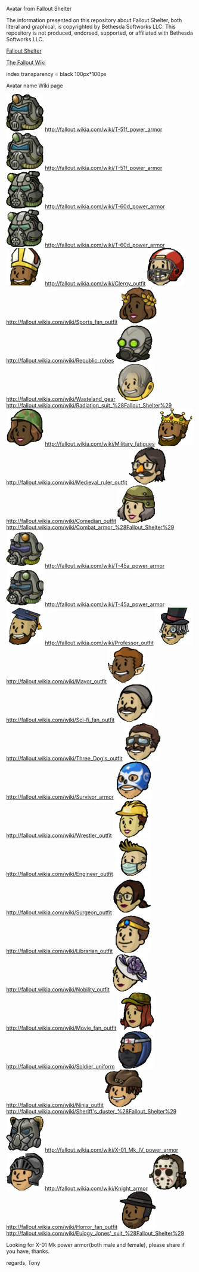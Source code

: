 Avatar from Fallout Shelter

The information presented on this repository about Fallout Shelter, both literal and graphical, is copyrighted by Bethesda Softworks LLC.
This repository is not produced, endorsed, supported, or affiliated with Bethesda Softworks LLC.


[Fallout Shelter](http://www.falloutshelter.com/)

[The Fallout Wiki](http://fallout.wikia.com/wiki/Fallout_Shelter_outfits)

index transparency = black
100px*100px

Avatar name	Wiki page

![T-51f-Power-Armor-Female](https://raw.githubusercontent.com/TONYHEAD/Fallout-Shelter-Avatar/master/T-51f-Power-Armor-Female.png)	http://fallout.wikia.com/wiki/T-51f_power_armor
![T-51f-Power-Armor-Male](https://raw.githubusercontent.com/TONYHEAD/Fallout-Shelter-Avatar/master/T-51f-Power-Armor-Male.png)	http://fallout.wikia.com/wiki/T-51f_power_armor
![T-60d-Power-Armor-Female](https://raw.githubusercontent.com/TONYHEAD/Fallout-Shelter-Avatar/master/T-60d-Power-Armor-Female.png)	http://fallout.wikia.com/wiki/T-60d_power_armor
![T-60d-Power-Armor-Male](https://raw.githubusercontent.com/TONYHEAD/Fallout-Shelter-Avatar/master/T-60d-Power-Armor-Male.png)	http://fallout.wikia.com/wiki/T-60d_power_armor
![Clergy-outfit](https://raw.githubusercontent.com/TONYHEAD/Fallout-Shelter-Avatar/master/Clergy-outfit.png)	http://fallout.wikia.com/wiki/Clergy_outfit
![Sports-fan-outfit](https://raw.githubusercontent.com/TONYHEAD/Fallout-Shelter-Avatar/master/Sports-fan-outfit.png)	http://fallout.wikia.com/wiki/Sports_fan_outfit
![Republic-robes](https://raw.githubusercontent.com/TONYHEAD/Fallout-Shelter-Avatar/master/Republic-robes.png)	http://fallout.wikia.com/wiki/Republic_robes
![Wasteland-gear-Female](https://raw.githubusercontent.com/TONYHEAD/Fallout-Shelter-Avatar/master/Wasteland-gear-Female.png)	http://fallout.wikia.com/wiki/Wasteland_gear
![Radiation-suit](https://raw.githubusercontent.com/TONYHEAD/Fallout-Shelter-Avatar/master/Radiation-suit.png)	http://fallout.wikia.com/wiki/Radiation_suit_%28Fallout_Shelter%29
![Military-fatigues](https://raw.githubusercontent.com/TONYHEAD/Fallout-Shelter-Avatar/master/Military-fatigues.png)	http://fallout.wikia.com/wiki/Military_fatigues
![Medieval-ruler-outfit](https://raw.githubusercontent.com/TONYHEAD/Fallout-Shelter-Avatar/master/Medieval-ruler-outfit.png)	http://fallout.wikia.com/wiki/Medieval_ruler_outfit
![Comedian-outfit](https://raw.githubusercontent.com/TONYHEAD/Fallout-Shelter-Avatar/master/Comedian-outfit.png)	http://fallout.wikia.com/wiki/Comedian_outfit
![Combat-armor](https://raw.githubusercontent.com/TONYHEAD/Fallout-Shelter-Avatar/master/Combat-armor.png)	http://fallout.wikia.com/wiki/Combat_armor_%28Fallout_Shelter%29
![T-45a-Power-Armor-Female](https://raw.githubusercontent.com/TONYHEAD/Fallout-Shelter-Avatar/master/T-45a-Power-Armor-Female.png)	http://fallout.wikia.com/wiki/T-45a_power_armor
![T-45a-Power-Armor-Male](https://raw.githubusercontent.com/TONYHEAD/Fallout-Shelter-Avatar/master/T-45a-Power-Armor-Male.png)	http://fallout.wikia.com/wiki/T-45a_power_armor
![Professor-outfit](https://raw.githubusercontent.com/TONYHEAD/Fallout-Shelter-Avatar/master/Professor-outfit.png)	http://fallout.wikia.com/wiki/Professor_outfit
![Mayor-outfit](https://raw.githubusercontent.com/TONYHEAD/Fallout-Shelter-Avatar/master/Mayor-outfit.png)	http://fallout.wikia.com/wiki/Mayor_outfit
![Sci-fi-fan-outfit](https://raw.githubusercontent.com/TONYHEAD/Fallout-Shelter-Avatar/master/Sci-fi-fan-outfit.png)	http://fallout.wikia.com/wiki/Sci-fi_fan_outfit
![Three-Dog's-outfit](https://raw.githubusercontent.com/TONYHEAD/Fallout-Shelter-Avatar/master/Three-Dog's-outfit.png)	http://fallout.wikia.com/wiki/Three_Dog's_outfit
![Survivor-armor](https://raw.githubusercontent.com/TONYHEAD/Fallout-Shelter-Avatar/master/Survivor-armor.png)	http://fallout.wikia.com/wiki/Survivor_armor
![Wrestler-outfit](https://raw.githubusercontent.com/TONYHEAD/Fallout-Shelter-Avatar/master/Wrestler-outfit.png)	http://fallout.wikia.com/wiki/Wrestler_outfit
![Engineer-outfit](https://raw.githubusercontent.com/TONYHEAD/Fallout-Shelter-Avatar/master/Engineer-outfit.png)	http://fallout.wikia.com/wiki/Engineer_outfit
![Surgeon-outfit](https://raw.githubusercontent.com/TONYHEAD/Fallout-Shelter-Avatar/master/Surgeon-outfit.png)	http://fallout.wikia.com/wiki/Surgeon_outfit
![Librarian-outfit](https://raw.githubusercontent.com/TONYHEAD/Fallout-Shelter-Avatar/master/Librarian-outfit.png)	http://fallout.wikia.com/wiki/Librarian_outfit
![Nobility-outfit](https://raw.githubusercontent.com/TONYHEAD/Fallout-Shelter-Avatar/master/Nobility-outfit.png)	http://fallout.wikia.com/wiki/Nobility_outfit
![Movie-fan-outfit](https://raw.githubusercontent.com/TONYHEAD/Fallout-Shelter-Avatar/master/Movie-fan-outfit.png)	http://fallout.wikia.com/wiki/Movie_fan_outfit
![Soldier-uniform](https://raw.githubusercontent.com/TONYHEAD/Fallout-Shelter-Avatar/master/Soldier-uniform.png)	http://fallout.wikia.com/wiki/Soldier_uniform
![Ninja-outfit](https://raw.githubusercontent.com/TONYHEAD/Fallout-Shelter-Avatar/master/Ninja-outfit.png)	http://fallout.wikia.com/wiki/Ninja_outfit
![Sheriff's-duster](https://raw.githubusercontent.com/TONYHEAD/Fallout-Shelter-Avatar/master/Sheriff's-duster.png)	http://fallout.wikia.com/wiki/Sheriff's_duster_%28Fallout_Shelter%29
![X-01-Mk-IV-power-armor](https://raw.githubusercontent.com/TONYHEAD/Fallout-Shelter-Avatar/master/X-01-Mk-IV-power-armor.png)	http://fallout.wikia.com/wiki/X-01_Mk_IV_power_armor
![Knight-armor](https://raw.githubusercontent.com/TONYHEAD/Fallout-Shelter-Avatar/master/Knight-armor.png)	http://fallout.wikia.com/wiki/Knight_armor
![Horror-fan-outfit](https://raw.githubusercontent.com/TONYHEAD/Fallout-Shelter-Avatar/master/Horror-fan-outfit.png)	http://fallout.wikia.com/wiki/Horror_fan_outfit
![Eulogy-Jones'-suit](https://raw.githubusercontent.com/TONYHEAD/Fallout-Shelter-Avatar/master/Eulogy-Jones'-suit.png)	http://fallout.wikia.com/wiki/Eulogy_Jones'_suit_%28Fallout_Shelter%29


Looking for  X-01 Mk power armor(both male and female), please share if you have, thanks.

regards,
Tony